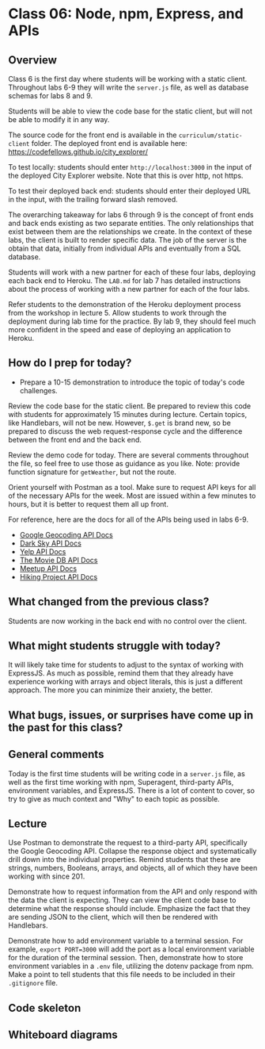 # Class 06: Node, npm, Express, and APIs

## Overview

Class 6 is the first day where students will be working with a static client. Throughout labs 6-9 they will write the `server.js` file, as well as database schemas for labs 8 and 9. 

Students will be able to view the code base for the static client, but will not be able to modify it in any way. 

The source code for the front end is available in the `curriculum/static-client` folder.
The deployed front end is available here: https://codefellows.github.io/city_explorer/

To test locally: students should enter `http://localhost:3000` in the input of the deployed City Explorer website. Note that this is over http, not https.

To test their deployed back end: students should enter their deployed URL in the input, with the trailing forward slash removed.

The overarching takeaway for labs 6 through 9 is the concept of front ends and back ends existing as two separate entities. The only relationships that exist between them are the relationships we create. In the context of these labs, the client is built to render specific data. The job of the server is the obtain that data, initially from individual APIs and eventually from a SQL database.

Students will work with a new partner for each of these four labs, deploying each back end to Heroku. The `LAB.md` for lab 7 has detailed instructions about the process of working with a new partner for each of the four labs.

Refer students to the demonstration of the Heroku deployment process from the workshop in lecture 5. Allow students to work through the deployment during lab time for the practice. By lab 9, they should feel much more confident in the speed and ease of deploying an application to Heroku. 

## How do I prep for today?

- Prepare a 10-15 demonstration to introduce the topic of today's code challenges.

Review the code base for the static client. Be prepared to review this code with students for approximately 15 minutes during lecture. Certain topics, like Handlebars, will not be new. However, `$.get` is brand new, so be prepared to discuss the web request-response cycle and the difference between the front end and the back end.

Review the demo code for today. There are several comments throughout the file, so feel free to use those as guidance as you like. Note: provide function signature for `getWeather`, but not the route.

Orient yourself with Postman as a tool. Make sure to request API keys for all of the necessary APIs for the week. Most are issued within a few minutes to hours, but it is better to request them all up front.

For reference, here are the docs for all of the APIs being used in labs 6-9.

- [Google Geocoding API Docs](https://developers.google.com/maps/documentation/geocoding/start)
- [Dark Sky API Docs](https://darksky.net/dev/docs)
- [Yelp API Docs](https://www.yelp.com/developers/documentation/v3/business_search)
- [The Movie DB API Docs](https://developers.themoviedb.org/3/getting-started/introduction)
- [Meetup API Docs](https://www.meetup.com/meetup_api/)
- [Hiking Project API Docs](https://www.hikingproject.com/data)

## What changed from the previous class?

Students are now working in the back end with no control over the client. 

## What might students struggle with today?

It will likely take time for students to adjust to the syntax of working with ExpressJS. As much as possible, remind them that they already have experience working with arrays and object literals, this is just a different approach. The more you can minimize their anxiety, the better. 

## What bugs, issues, or surprises have come up in the past for this class?

## General comments

Today is the first time students will be writing code in a `server.js` file, as well as the first time working with npm, Superagent, third-party APIs, environment variables, and ExpressJS. There is a lot of content to cover, so try to give as much context and "Why" to each topic as possible. 

## Lecture

Use Postman to demonstrate the request to a third-party API, specifically the Google Geocoding API. Collapse the response object and systematically drill down into the individual properties. Remind students that these are strings, numbers, Booleans, arrays, and objects, all of which they have been working with since 201.

Demonstrate how to request information from the API and only respond with the data the client is expecting. They can view the client code base to determine what the response should include. Emphasize the fact that they are sending JSON to the client, which will then be rendered with Handlebars.

Demonstrate how to add environment variable to a terminal session. For example, `export PORT=3000` will add the port as a local environment variable for the duration of the terminal session. Then, demonstrate how to store environment variables in a `.env` file, utilizing the dotenv package from npm. Make a point to tell students that this file needs to be included in their `.gitignore` file.

## Code skeleton

## Whiteboard diagrams
